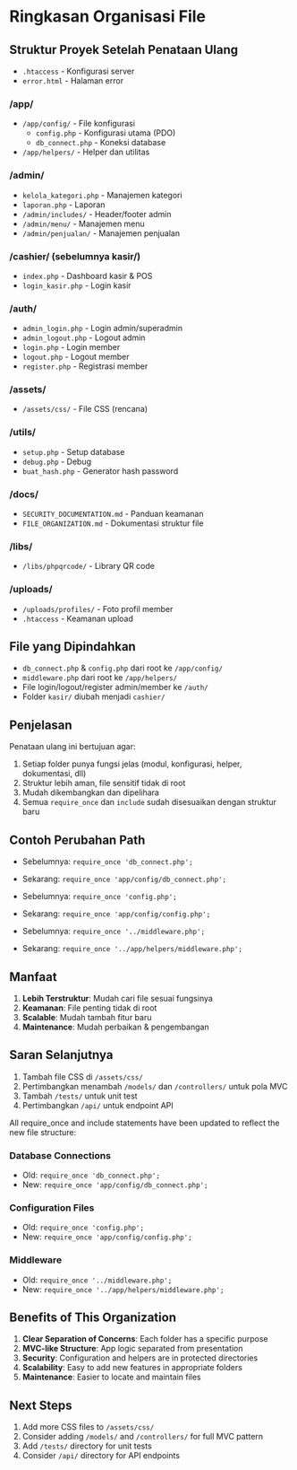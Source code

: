 # Ringkasan Organisasi File

## Struktur Proyek Setelah Penataan Ulang

- `.htaccess` - Konfigurasi server
- `error.html` - Halaman error

### /app/

- `/app/config/` - File konfigurasi
  - `config.php` - Konfigurasi utama (PDO)
  - `db_connect.php` - Koneksi database
- `/app/helpers/` - Helper dan utilitas

### /admin/

- `kelola_kategori.php` - Manajemen kategori
- `laporan.php` - Laporan
- `/admin/includes/` - Header/footer admin
- `/admin/menu/` - Manajemen menu
- `/admin/penjualan/` - Manajemen penjualan

### /cashier/ (sebelumnya kasir/)

- `index.php` - Dashboard kasir & POS
- `login_kasir.php` - Login kasir

### /auth/

- `admin_login.php` - Login admin/superadmin
- `admin_logout.php` - Logout admin
- `login.php` - Login member
- `logout.php` - Logout member
- `register.php` - Registrasi member

### /assets/

- `/assets/css/` - File CSS (rencana)

### /utils/

- `setup.php` - Setup database
- `debug.php` - Debug
- `buat_hash.php` - Generator hash password

### /docs/

- `SECURITY_DOCUMENTATION.md` - Panduan keamanan
- `FILE_ORGANIZATION.md` - Dokumentasi struktur file

### /libs/

- `/libs/phpqrcode/` - Library QR code

### /uploads/

- `/uploads/profiles/` - Foto profil member
- `.htaccess` - Keamanan upload

## File yang Dipindahkan

- `db_connect.php` & `config.php` dari root ke `/app/config/`
- `middleware.php` dari root ke `/app/helpers/`
- File login/logout/register admin/member ke `/auth/`
- Folder `kasir/` diubah menjadi `cashier/`

## Penjelasan

Penataan ulang ini bertujuan agar:

1. Setiap folder punya fungsi jelas (modul, konfigurasi, helper, dokumentasi, dll)
2. Struktur lebih aman, file sensitif tidak di root
3. Mudah dikembangkan dan dipelihara
4. Semua `require_once` dan `include` sudah disesuaikan dengan struktur baru

## Contoh Perubahan Path

- Sebelumnya: `require_once 'db_connect.php';`
- Sekarang: `require_once 'app/config/db_connect.php';`

- Sebelumnya: `require_once 'config.php';`
- Sekarang: `require_once 'app/config/config.php';`

- Sebelumnya: `require_once '../middleware.php';`
- Sekarang: `require_once '../app/helpers/middleware.php';`

## Manfaat

1. **Lebih Terstruktur**: Mudah cari file sesuai fungsinya
2. **Keamanan**: File penting tidak di root
3. **Scalable**: Mudah tambah fitur baru
4. **Maintenance**: Mudah perbaikan & pengembangan

## Saran Selanjutnya

1. Tambah file CSS di `/assets/css/`
2. Pertimbangkan menambah `/models/` dan `/controllers/` untuk pola MVC
3. Tambah `/tests/` untuk unit test
4. Pertimbangkan `/api/` untuk endpoint API

All require_once and include statements have been updated to reflect the new file structure:

### Database Connections

- Old: `require_once 'db_connect.php';`
- New: `require_once 'app/config/db_connect.php';`

### Configuration Files

- Old: `require_once 'config.php';`
- New: `require_once 'app/config/config.php';`

### Middleware

- Old: `require_once '../middleware.php';`
- New: `require_once '../app/helpers/middleware.php';`

## Benefits of This Organization

1. **Clear Separation of Concerns**: Each folder has a specific purpose
2. **MVC-like Structure**: App logic separated from presentation
3. **Security**: Configuration and helpers are in protected directories
4. **Scalability**: Easy to add new features in appropriate folders
5. **Maintenance**: Easier to locate and maintain files

## Next Steps

1. Add more CSS files to `/assets/css/`
2. Consider adding `/models/` and `/controllers/` for full MVC pattern
3. Add `/tests/` directory for unit tests
4. Consider `/api/` directory for API endpoints
